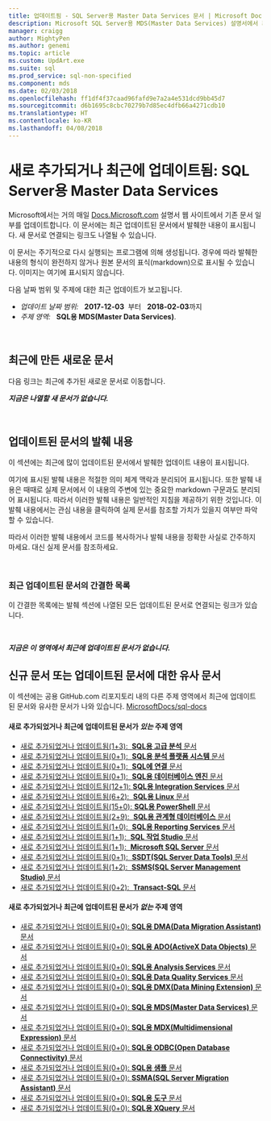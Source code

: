 ```yaml
---
title: 업데이트됨 - SQL Server용 Master Data Services 문서 | Microsoft Docs
description: Microsoft SQL Server용 MDS(Master Data Services) 설명서에서 최근에 변경된 내용에 대해 업데이트된 콘텐츠의 코드 조각을 표시합니다.
manager: craigg
author: MightyPen
ms.author: genemi
ms.topic: article
ms.custom: UpdArt.exe
ms.suite: sql
ms.prod_service: sql-non-specified
ms.component: mds
ms.date: 02/03/2018
ms.openlocfilehash: ff1df4f37caad96fafd9e7a2a4e531dcd9bb45d7
ms.sourcegitcommit: d6b1695c8cbc70279b7d85ec4dfb66a4271cdb10
ms.translationtype: HT
ms.contentlocale: ko-KR
ms.lasthandoff: 04/08/2018
---
```

# <a name="new-and-recently-updated-master-data-services-for-sql-server"></a>새로 추가되거나 최근에 업데이트됨: SQL Server용 Master Data Services



Microsoft에서는 거의 매일 [Docs.Microsoft.com](http://docs.microsoft.com/) 설명서 웹 사이트에서 기존 문서 일부를 업데이트합니다. 이 문서에는 최근 업데이트된 문서에서 발췌한 내용이 표시됩니다. 새 문서로 연결되는 링크도 나열될 수 있습니다.

이 문서는 주기적으로 다시 실행되는 프로그램에 의해 생성됩니다. 경우에 따라 발췌한 내용의 형식이 완전하지 않거나 원본 문서의 표식(markdown)으로 표시될 수 있습니다. 이미지는 여기에 표시되지 않습니다.

다음 날짜 범위 및 주제에 대한 최근 업데이트가 보고됩니다.



- *업데이트 날짜 범위:*  &nbsp; **2017-12-03** &nbsp;부터 &nbsp; **2018-02-03**까지
- *주제 영역:* &nbsp; **SQL용 MDS(Master Data Services)**.




&nbsp;

## <a name="new-articles-created-recently"></a>최근에 만든 새로운 문서

다음 링크는 최근에 추가된 새로운 문서로 이동합니다.


***지금은 나열할 새 문서가 없습니다.***



&nbsp;

## <a name="updated-articles-with-excerpts"></a>업데이트된 문서의 발췌 내용

이 섹션에는 최근에 많이 업데이트된 문서에서 발췌한 업데이트 내용이 표시됩니다.

여기에 표시된 발췌 내용은 적절한 의미 체계 맥락과 분리되어 표시됩니다. 또한 발췌 내용은 때때로 실제 문서에서 이 내용의 주변에 있는 중요한 markdown 구문과도 분리되어 표시됩니다. 따라서 이러한 발췌 내용은 일반적인 지침을 제공하기 위한 것입니다. 이 발췌 내용에서는 관심 내용을 클릭하여 실제 문서를 참조할 가치가 있을지 여부만 파악할 수 있습니다.

따라서 이러한 발췌 내용에서 코드를 복사하거나 발췌 내용을 정확한 사실로 간주하지 마세요. 대신 실제 문서를 참조하세요.





&nbsp;

<a name="compactupdatedlist"/>

### <a name="compact-list-of-articles-updated-recently"></a>최근 업데이트된 문서의 간결한 목록

이 간결한 목록에는 발췌 섹션에 나열된 모든 업데이트된 문서로 연결되는 링크가 있습니다.





&nbsp;

***지금은 이 영역에서 최근에 업데이트된 문서가 없습니다.***






## <a name="similar-articles-about-new-or-updated-articles"></a>신규 문서 또는 업데이트된 문서에 대한 유사 문서

이 섹션에는 공용 GitHub.com 리포지토리 내의 다른 주제 영역에서 최근에 업데이트된 문서와 유사한 문서가 나와 있습니다. [MicrosoftDocs/sql-docs](https://github.com/MicrosoftDocs/sql-docs/)


#### <a name="subject-areas-that-do-have-new-or-recently-updated-articles"></a>새로 추가되었거나 최근에 업데이트된 문서가 *있는* 주제 영역


- [새로 추가되었거나 업데이트됨(1+3):&nbsp; **SQL용 고급 분석** 문서](../advanced-analytics/new-updated-advanced-analytics.md)
- [새로 추가되었거나 업데이트됨(0+1):&nbsp; **SQL용 분석 플랫폼 시스템** 문서](../analytics-platform-system/new-updated-analytics-platform-system.md)
- [새로 추가되었거나 업데이트됨(0+1):&nbsp; **SQL에 연결** 문서](../connect/new-updated-connect.md)
- [새로 추가되었거나 업데이트됨(0+1):&nbsp; **SQL용 데이터베이스 엔진** 문서](../database-engine/new-updated-database-engine.md)
- [새로 추가되었거나 업데이트됨(12+1): **SQL용 Integration Services** 문서](../integration-services/new-updated-integration-services.md)
- [새로 추가되었거나 업데이트됨(6+2):&nbsp; **SQL용 Linux** 문서](../linux/new-updated-linux.md)
- [새로 추가되었거나 업데이트됨(15+0): **SQL용 PowerShell** 문서](../powershell/new-updated-powershell.md)
- [새로 추가되었거나 업데이트됨(2+9):&nbsp; **SQL용 관계형 데이터베이스** 문서](../relational-databases/new-updated-relational-databases.md)
- [새로 추가되었거나 업데이트됨(1+0):&nbsp; **SQL용 Reporting Services** 문서](../reporting-services/new-updated-reporting-services.md)
- [새로 추가되었거나 업데이트됨(1+1):&nbsp; **SQL 작업 Studio** 문서](../sql-operations-studio/new-updated-sql-operations-studio.md)
- [새로 추가되었거나 업데이트됨(1+1):&nbsp; **Microsoft SQL Server** 문서](../sql-server/new-updated-sql-server.md)
- [새로 추가되었거나 업데이트됨(0+1):&nbsp; **SSDT(SQL Server Data Tools)** 문서](../ssdt/new-updated-ssdt.md)
- [새로 추가되었거나 업데이트됨(1+2):&nbsp; **SSMS(SQL Server Management Studio)** 문서](../ssms/new-updated-ssms.md)
- [새로 추가되었거나 업데이트됨(0+2):&nbsp; **Transact-SQL** 문서](../t-sql/new-updated-t-sql.md)



#### <a name="subject-areas-that-do-not-have-any-new-or-recently-updated-articles"></a>새로 추가되었거나 최근에 업데이트된 문서가 *없는* 주제 영역


- [새로 추가되었거나 업데이트됨(0+0): **SQL용 DMA(Data Migration Assistant)** 문서](../dma/new-updated-dma.md)
- [새로 추가되었거나 업데이트됨(0+0): **SQL용 ADO(ActiveX Data Objects)** 문서](../ado/new-updated-ado.md)
- [새로 추가되었거나 업데이트됨(0+0): **SQL용 Analysis Services** 문서](../analysis-services/new-updated-analysis-services.md)
- [새로 추가되었거나 업데이트됨(0+0): **SQL용 Data Quality Services** 문서](../data-quality-services/new-updated-data-quality-services.md)
- [새로 추가되었거나 업데이트됨(0+0): **SQL용 DMX(Data Mining Extension)** 문서](../dmx/new-updated-dmx.md)
- [새로 추가되었거나 업데이트됨(0+0): **SQL용 MDS(Master Data Services)** 문서](../master-data-services/new-updated-master-data-services.md)
- [새로 추가되었거나 업데이트됨(0+0): **SQL용 MDX(Multidimensional Expression)** 문서](../mdx/new-updated-mdx.md)
- [새로 추가되었거나 업데이트됨(0+0): **SQL용 ODBC(Open Database Connectivity)** 문서](../odbc/new-updated-odbc.md)
- [새로 추가되었거나 업데이트됨(0+0): **SQL용 샘플** 문서](../samples/new-updated-samples.md)
- [새로 추가되었거나 업데이트됨(0+0): **SSMA(SQL Server Migration Assistant)** 문서](../ssma/new-updated-ssma.md)
- [새로 추가되었거나 업데이트됨(0+0): **SQL용 도구** 문서](../tools/new-updated-tools.md)
- [새로 추가되었거나 업데이트됨(0+0): **SQL용 XQuery** 문서](../xquery/new-updated-xquery.md)


